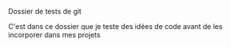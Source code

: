Dossier de tests de git

C'est dans ce dossier que je teste des idées de code avant de les incorporer dans mes projets
